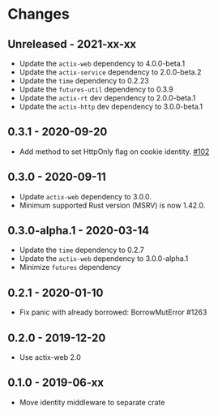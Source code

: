 # Changes

## Unreleased - 2021-xx-xx

- Update the `actix-web` dependency to 4.0.0-beta.1
- Update the `actix-service` dependency to 2.0.0-beta.2
- Update the `time` dependency to 0.2.23
- Update the `futures-util` dependency to 0.3.9
- Update the `actix-rt` dev dependency to 2.0.0-beta.1
- Update the `actix-http` dev dependency to 3.0.0-beta.1

## 0.3.1 - 2020-09-20

- Add method to set HttpOnly flag on cookie identity. [#102]

## 0.3.0 - 2020-09-11

- Update `actix-web` dependency to 3.0.0.
- Minimum supported Rust version (MSRV) is now 1.42.0.

## 0.3.0-alpha.1 - 2020-03-14

- Update the `time` dependency to 0.2.7
- Update the `actix-web` dependency to 3.0.0-alpha.1
- Minimize `futures` dependency

## 0.2.1 - 2020-01-10

- Fix panic with already borrowed: BorrowMutError #1263

## 0.2.0 - 2019-12-20

- Use actix-web 2.0

## 0.1.0 - 2019-06-xx

- Move identity middleware to separate crate

<!-- PR Links -->

[#102]: https://github.com/actix/actix-extras/pull/102
